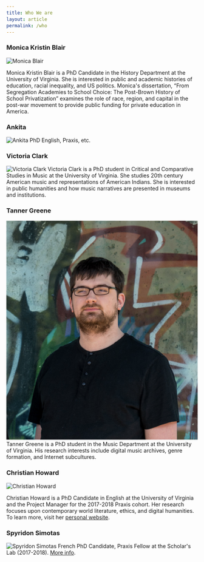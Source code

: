 ```yaml
---
title: Who We are
layout: article
permalink: /who
---
```

### Monica Kristin Blair

![Monica Blair](http://scholarslab.org/wp-content/uploads/2017/09/20170829-_DSC0329.jpg)

Monica Kristin Blair is a PhD Candidate in the History Department at the University of Virginia. She is interested in public and academic histories of education, racial inequality, and US politics. Monica's dissertation, “From Segregation Academies to School Choice: The Post-Brown History of School Privatization” examines the role of race, region, and capital in the post-war movement to provide public funding for private education in America.

### Ankita
![Ankita](http://scholarslab.org/wp-content/uploads/2017/09/20170911-_DSC0548.jpg)
PhD English, Praxis, etc.

### Victoria Clark
![Victoria Clark](http://scholarslab.org/wp-content/uploads/2017/09/20170914-_DSC0597.jpg)
Victoria Clark is a PhD student in Critical and Comparative Studies in Music at the University of Virginia. She studies 20th century American music and representations of American Indians. She is interested in public humanities and how music narratives are presented in museums and institutions.

### Tanner Greene
![Tanner Greene](/images/tannerphoto.png)
Tanner Greene is a PhD student in the Music Department at the University of Virginia. His research interests include digital music archives, genre formation, and Internet subcultures.

### Christian Howard

![Christian Howard](http://scholarslab.org/wp-content/uploads/2017/02/20170829-_DSC0281.jpg)

Christian Howard is a PhD Candidate in English at the University of Virginia and the Project Manager for the 2017-2018 Praxis cohort. Her research focuses upon contemporary world literature, ethics, and digital humanities. To learn more, visit her [personal website](www.christianhoward.org).

### Spyridon Simotas
![Spyridon Simotas](http://scholarslab.org/wp-content/uploads/2017/09/20170829-_DSC0240.jpg)
French PhD Candidate, Praxis Fellow at the Scholar's Lab (2017-2018). [More info](https://ss4ws.github.io/).

